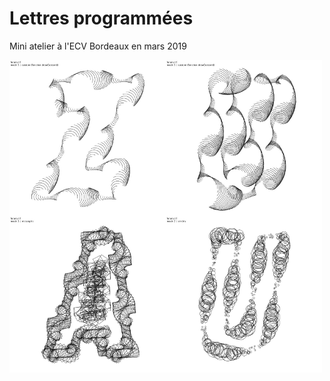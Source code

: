 # Lettres programmées
Mini atelier à l'ECV Bordeaux en mars 2019

<img src="images/190321_221759_export.jpg" width="250" title="futura.ttf / Z" align="left" />
<img src="images/190321_221901_export.jpg" width="250" title="futura.ttf / U" align="left" />
<img src="images/190321_221937_export.jpg" width="250" title="futura.ttf / A" align="left" />
<img src="images/190321_222050_export.jpg" width="250" title="futura.ttf / U" align="left" />
